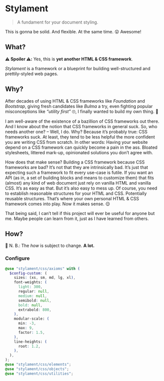 # Stylament

> A fundament for your document styling.

This is gonna be solid. And flexible. At the same time. 😲 Awesome!

## What?

**⚠️ Spoiler ⚠️:** Yes, this is **yet another HTML & CSS framework**.

*Stylament* is a framework or a blueprint for building well-structured and
prettily-styled web pages.

## Why?

After decades of using HTML & CSS frameworks like _Foundation_ and _Bootstrap_,
giving fresh candidates like _Bulma_ a try, even fighting popular misconceptions
like *“utility first”* 🙄, I finally wanted to build my own thing. 💪

I am well-aware of the existence of a bazillion of CSS frameworks out there.
And I know about the notion that CSS frameworks in general suck.
So, who needs another one? – Well, I do. Why? Because it’s probably true:
CSS frameworks suck. At least, they tend to be less helpful the more confident
you are writing CSS from scratch. In other words: Having your website depend on
a CSS framework can quickly become a pain in the ass. Bloated stylesheets,
littered mark-up, opinionated solutions you don’t agree with.

How does that make sense? Building a CSS framework because CSS frameworks are
bad? It’s not that they are intrinsically bad. It’s just that expecting such a
framework to fit every use-case is futile. If you want an API (as in, a set of
building blocks and means to customize them) that fits (almost) any kind of web
document just rely on vanilla HTML and vanilla CSS. It’s as easy as that. But
it’s also easy to mess up. Of course, you need to establish reasonable structures
for your HTML and CSS. Potentially reusable structures. That’s where your own
personal HTML & CSS framework comes into play. Now it makes sense. 😌

That being said, I can’t tell if this project will ever be useful for anyone but
me. Maybe people can learn from it, just as I have learned from others.

## How?

🚧 N. B.: The _how_ is subject to change. **A lot.**

### Configure

```scss
@use "stylament/css/axioms" with (
  $config-custom: (
    sizes: (xs, sm, md, lg, xl),
    font-weights: (
      light: 300,
      regular: null,
      medium: null,
      semibold: null,
      bold: null,
      extrabold: 800,
    ),
    modular-scale: (
      min: -3,
      max: 9,
      factor: 1.5,
    ),
    line-heights: (
      root: 1.2,
    ),
  ),
);
@use "stylament/css/elements";
@use "stylament/css/objects";
@use "stylament/css/utilities";
```
